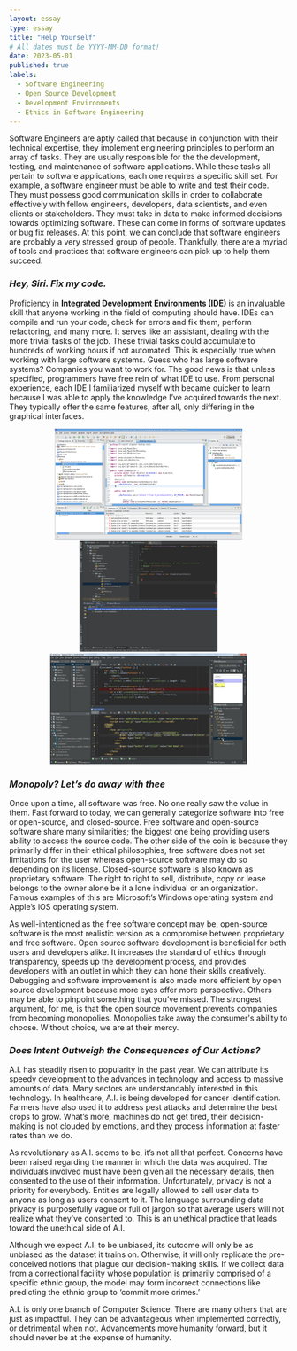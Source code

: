 ```yaml
---
layout: essay
type: essay
title: "Help Yourself"
# All dates must be YYYY-MM-DD format!
date: 2023-05-01
published: true
labels:
  - Software Engineering
  - Open Source Development
  - Development Environments
  - Ethics in Software Engineering
---
```

 
Software Engineers are aptly called that because in conjunction with their technical expertise, they implement engineering principles to perform an array of tasks. They are usually responsible for the the development, testing, and maintenance of software applications. While these tasks all pertain to software applications, each one requires a specific skill set. For example, a software engineer must be able to write and test their code. They must possess good communication skills in order to collaborate effectively with fellow engineers, developers, data scientists, and even clients or stakeholders. They must take in data to make informed decisions towards optimizing software. These can come in forms of software updates or bug fix releases. At this point, we can conclude that software engineers are probably a very stressed group of people. Thankfully, there are a myriad of tools and practices that software engineers can pick up to help them succeed.
 
 ### *Hey, Siri. Fix my code.*

Proficiency in **Integrated Development Environments (IDE)** is an invaluable skill that anyone working in the field of computing should have. IDEs can compile and run your code, check for errors and fix them, perform refactoring, and many more. It serves like an assistant, dealing with the more trivial tasks of the job. These trivial tasks could accumulate to hundreds of working hours if not automated. This is especially true when working with large software systems. Guess who has large software systems? Companies you want to work for. The good news is that unless specified, programmers have free rein of what IDE to use. From personal experience, each IDE I familiarized myself with became quicker to learn because I was able to apply the knowledge I’ve acquired towards the next. They typically offer the same features, after all, only differing in the graphical interfaces.

<p align="center">
  <img src="../img/reflections/eclipse.-screenshot.png" height="200" />
  <img src="../img/reflections/intellij-screenshot.png" width="250" height="200" /> 
  <img src="../img/reflections/netbeans.png" height="200" />
</p>

 ### *Monopoly? Let’s do away with thee*

Once upon a time, all software was free. No one really saw the value in them. Fast forward to today, we can generally categorize software into free or open-source, and closed-source. Free software and open-source software share many similarities; the biggest one being providing users ability to access the source code. The other side of the coin is because they primarily differ in their ethical philosophies, free software does not set limitations for the user whereas open-source software may do so depending on its license. Closed-source software is also known as proprietary software. The right to right to sell, distribute, copy or lease belongs to the owner alone be it a lone individual or an organization. Famous examples of this are Microsoft’s Windows operating system and Apple’s iOS operating system.

As well-intentioned as the free software concept may be, open-source software is the most realistic version as a compromise between proprietary and free software. Open source software development is beneficial for both users and developers alike. It increases the standard of ethics through transparency, speeds up the development process, and provides developers with an outlet in which they can hone their skills creatively. Debugging and software improvement is also made more efficient by open source development because more eyes offer more perspective. Others may be able to pinpoint something that you’ve missed. The strongest argument, for me, is that the open source movement prevents companies from becoming monopolies. Monopolies take away the consumer's ability to choose. Without choice, we are at their mercy.

 ### *Does Intent Outweigh the Consequences of Our Actions?*

A.I. has steadily risen to popularity in the past year. We can attribute its speedy development to the advances in technology and access to massive amounts of data. Many sectors are understandably interested in this technology. In healthcare, A.I. is being developed for cancer identification. Farmers have also used it to address pest attacks and determine the best crops to grow. What’s more, machines do not get tired, their decision-making is not clouded by emotions, and they process information at faster rates than we do.

As revolutionary as A.I. seems to be, it’s not all that perfect. Concerns have been raised regarding the manner in which the data was acquired. The individuals involved must have been given all the necessary details, then consented to the use of their information. Unfortunately, privacy is not a priority for everybody. Entities are legally allowed to sell user data to anyone as long as users consent to it. The language surrounding data privacy is purposefully vague or full of jargon so that average users will not realize what they’ve consented to. This is an unethical practice that leads toward the unethical side of A.I.

Although we expect A.I. to be unbiased, its outcome will only be as unbiased as the dataset it trains on. Otherwise, it will only replicate the pre-conceived notions that plague our decision-making skills. If we collect data from a correctional facility whose population is primarily comprised of a specific ethnic group, the model may form incorrect connections like predicting the ethnic group to ‘commit more crimes.’

A.I. is only one branch of Computer Science. There are many others that are just as impactful. They can be advantageous when implemented correctly, or detrimental when not. Advancements move humanity forward, but it should never be at the expense of humanity.
